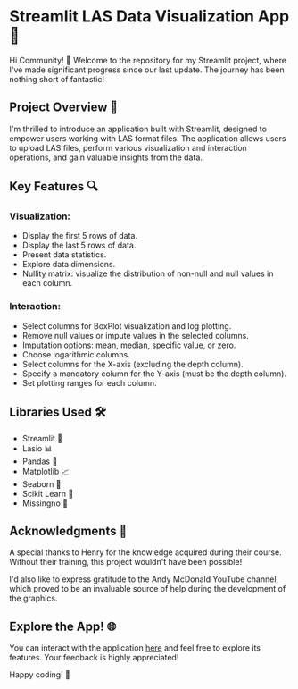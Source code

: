 # Streamlit LAS Data Visualization App 🚀

Hi Community! 🚀 Welcome to the repository for my Streamlit project, where I've made significant progress since our last update. The journey has been nothing short of fantastic!

## Project Overview 👑

I'm thrilled to introduce an application built with Streamlit, designed to empower users working with LAS format files. The application allows users to upload LAS files, perform various visualization and interaction operations, and gain valuable insights from the data.

## Key Features 🔍

### Visualization:
- Display the first 5 rows of data.
- Display the last 5 rows of data.
- Present data statistics.
- Explore data dimensions.
- Nullity matrix: visualize the distribution of non-null and null values in each column.

### Interaction:
- Select columns for BoxPlot visualization and log plotting.
- Remove null values or impute values in the selected columns.
- Imputation options: mean, median, specific value, or zero.
- Choose logarithmic columns.
- Select columns for the X-axis (excluding the depth column).
- Specify a mandatory column for the Y-axis (must be the depth column).
- Set plotting ranges for each column.

## Libraries Used 🛠️
- Streamlit 🚀
- Lasio 📊
- Pandas 🐼
- Matplotlib 📈
- Seaborn 🌈
- Scikit Learn 🧠
- Missingno 📃

## Acknowledgments 🙌

A special thanks to Henry for the knowledge acquired during their course. Without their training, this project wouldn't have been possible!

I'd also like to express gratitude to the Andy McDonald YouTube channel, which proved to be an invaluable source of help during the development of the graphics.

## Explore the App! 🌐

You can interact with the application [here](https://las-explorer.streamlit.app) and feel free to explore its features. Your feedback is highly appreciated!

Happy coding! 🚀
